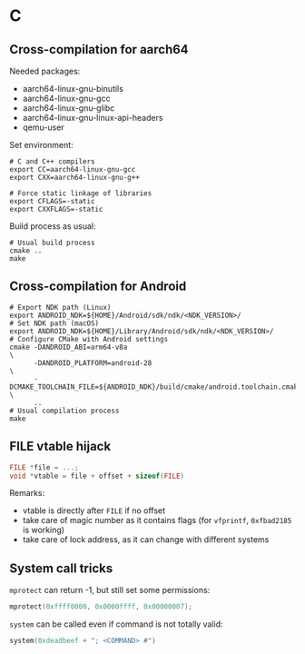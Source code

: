 # C

## Cross-compilation for aarch64

Needed packages:
- aarch64-linux-gnu-binutils
- aarch64-linux-gnu-gcc
- aarch64-linux-gnu-glibc
- aarch64-linux-gnu-linux-api-headers
- qemu-user

Set environment:
```shell
# C and C++ compilers
export CC=aarch64-linux-gnu-gcc
export CXX=aarch64-linux-gnu-g++

# Force static linkage of libraries
export CFLAGS=-static
export CXXFLAGS=-static
```

Build process as usual:
```shell
# Usual build process
cmake ..
make
```

## Cross-compilation for Android

```shell
# Export NDK path (Linux)
export ANDROID_NDK=${HOME}/Android/sdk/ndk/<NDK_VERSION>/
# Set NDK path (macOS)
export ANDROID_NDK=${HOME}/Library/Android/sdk/ndk/<NDK_VERSION>/
# Configure CMake with Android settings
cmake -DANDROID_ABI=arm64-v8a                                                   \
      -DANDROID_PLATFORM=android-28                                             \
      -DCMAKE_TOOLCHAIN_FILE=${ANDROID_NDK}/build/cmake/android.toolchain.cmake \
      ..
# Usual compilation process
make
```

## FILE vtable hijack

```c
FILE *file = ...;
void *vtable = file + offset + sizeof(FILE)
```

Remarks:
- vtable is directly after `FILE` if no offset
- take care of magic number as it contains flags (for `vfprintf`,  `0xfbad2185` is working)
- take care of lock address, as it can change with different systems

## System call tricks

`mprotect` can return -1, but still set some permissions:
```c
mprotect(0xffff0000, 0x0000ffff, 0x00000007);
```

`system` can be called even if command is not totally valid:
```c
system(0xdeadbeef + "; <COMMAND> #")
```
